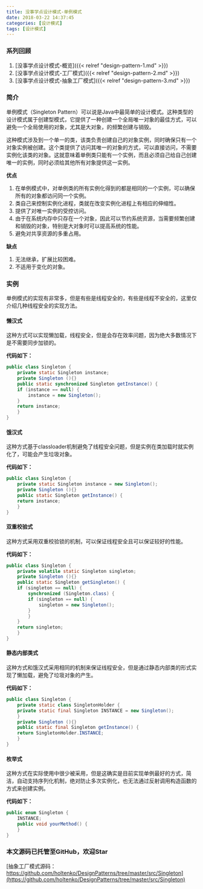 ```yaml
---
title: 没事学点设计模式-单例模式
date: 2018-03-22 14:37:45
categories: [设计模式]
tags: [设计模式]
---
```

### 系列回顾
1. [没事学点设计模式-概览]({{< relref "design-pattern-1.md" >}})
2. [没事学点设计模式-工厂模式]({{< relref "design-pattern-2.md" >}})
3. [没事学点设计模式-抽象工厂模式]({{< relref "design-pattern-3.md" >}})

### 简介
单例模式（Singleton Pattern）可以说是Java中最简单的设计模式。这种类型的设计模式属于创建型模式，它提供了一种创建一个全局唯一对象的最佳方式，可以避免一个全局使用的对象，尤其是大对象，的频繁创建与销毁。

这种模式涉及到一个单一的类，该类负责创建自己的对象实例，同时确保只有一个对象实例被创建。这个类提供了访问其唯一的对象的方式，可以直接访问，不需要实例化该类的对象。这就意味着单例类只能有一个实例，而且必须自己给自己创建唯一的实例，同时必须给其他所有对象提供这一实例。
<!-- more -->
**优点**
 1. 在单例模式中，对单例类的所有实例化得到的都是相同的一个实例，可以确保所有的对象都访问同一个实例。
 2. 类自己来控制实例化进程，类就在改变实例化进程上有相应的伸缩性。
 3. 提供了对唯一实例的受控访问。
 4. 由于在系统内存中只存在一个对象，因此可以节约系统资源，当需要频繁创建和销毁的对象，特别是大对象时可以提高系统的性能。
 5. 避免对共享资源的多重占用。

**缺点**
1. 无法继承，扩展比较困难。
2. 不适用于变化的对象。

### 实例
单例模式的实现有非常多，但是有些是线程安全的，有些是线程不安全的，这里仅介绍几种线程安全的实现方法。

#### 懒汉式
这种方式可以实现懒加载，线程安全，但是会存在效率问题，因为绝大多数情况下是不需要同步加锁的。

**代码如下：**
```java
public class Singleton {  
    private static Singleton instance;  
    private Singleton (){}  
    public static synchronized Singleton getInstance() {  
    if (instance == null) {  
        instance = new Singleton();  
    }  
    return instance;  
    }  
} 
```

#### 饿汉式
这种方式基于classloader机制避免了线程安全问题，但是实例在类加载时就实例化了，可能会产生垃圾对象。

**代码如下：**
```java
public class Singleton {  
    private static Singleton instance = new Singleton();  
    private Singleton (){}  
    public static Singleton getInstance() {  
    return instance;  
    }  
}
```

#### 双重校验式
这种方式采用双重校验锁的机制，可以保证线程安全且可以保证较好的性能。

**代码如下：**
```java
public class Singleton {  
    private volatile static Singleton singleton;  
    private Singleton (){}  
    public static Singleton getSingleton() {  
    if (singleton == null) {  
        synchronized (Singleton.class) {  
        if (singleton == null) {  
            singleton = new Singleton();  
        }  
        }  
    }  
    return singleton;  
    }  
} 
```

#### 静态内部类式
这种方式和饿汉式采用相同的机制来保证线程安全，但是通过静态内部类的形式实现了懒加载，避免了垃圾对象的产生。

**代码如下：**
```java
public class Singleton {  
    private static class SingletonHolder {  
    private static final Singleton INSTANCE = new Singleton();  
    }  
    private Singleton (){}  
    public static final Singleton getInstance() {  
    return SingletonHolder.INSTANCE;  
    }  
}   
```

#### 枚举式
这种方式在实际使用中很少被采用，但是这确实是目前实现单例最好的方式，简洁，自动支持序列化机制，绝对防止多次实例化，也无法通过反射调用构造函数的方式来创建实例。

**代码如下：**
```java
public enum Singleton {  
    INSTANCE;  
    public void yourMethod() {  
    }  
}  
```

### 本文源码已托管至GitHub，欢迎Star
[抽象工厂模式源码：https://github.com/holtenko/DesignPatterns/tree/master/src/Singleton](https://github.com/holtenko/DesignPatterns/tree/master/src/Singleton)